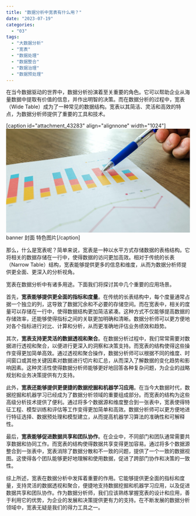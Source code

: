 ```yaml
---
title: "数据分析中宽表有什么用？"
date: "2023-07-19"
categories: 
  - "03"
tags: 
  - "大数据分析"
  - "宽表"
  - "数据处理"
  - "数据整合"
  - "数据治理"
  - "数据预处理"
---
```


在当今数据驱动的世界中，数据分析扮演着至关重要的角色。它可以帮助企业从海量数据中提取有价值的信息，并作出明智的决策。而在数据分析的过程中，宽表（Wide Table）成为了一种常见的数据结构。宽表以其简洁、灵活和高效的特点，为数据分析师提供了重要的工具和技术。

\[caption id="attachment\_43283" align="alignnone" width="1024"\]![pexels-lukas-590020.jpg](images/1656511538-pexels-lukas-590020-jpg-scaled.jpeg) banner 封面 特色图片\[/caption\]

那么，什么是宽表呢？简单来说，宽表是一种以水平方式存储数据的表格结构。它将相关的数据存储在一行中，使得数据的访问更加高效。相对于传统的长表（Narrow Table）结构，宽表能够提供更多的信息和维度，从而为数据分析师提供更全面、更深入的分析视角。

宽表在数据分析中有诸多用途。下面我们将探讨其中几个重要的应用场景。

首先，**宽表能够提供更全面的指标和度量**。在传统的长表结构中，每个度量通常占据一个独立的列，这导致了数据冗余和不必要的存储空间。而在宽表中，相关的度量可以存储在一行中，使得数据结构更加简洁紧凑。这种方式不仅能够提高数据的存储效率，还能够使得指标之间的关联更加明确和清晰。数据分析师可以更方便地对各个指标进行对比、计算和分析，从而更准确地评估业务绩效和趋势。

其次，**宽表支持更灵活的数据透视和聚合**。在数据分析过程中，我们常常需要对数据进行透视和聚合，以便进行更深入的洞察和决策支持。而宽表的结构使得这些操作变得更加简单高效。通过透视和聚合操作，数据分析师可以根据不同的维度、时间窗口或其他关键因素对数据进行切片和汇总，从而深入了解数据的变化趋势和影响因素。这种灵活性使得数据分析师能够更好地回答各种复杂问题，为企业的战略规划和业务决策提供有力支持。

此外，**宽表还能够提供更便捷的数据挖掘和机器学习应用**。在当今大数据时代，数据挖掘和机器学习已经成为了数据分析领域的重要组成部分。而宽表的结构为这些高级分析技术提供了便利。通过将多个数据源和维度整合到一张表中，宽表使得特征工程、模型训练和评估等工作变得更加简单和高效。数据分析师可以更方便地进行特征选择、数据预处理和模型建立，从而提高机器学习算法的准确性和可解释性。

最后，**宽表能够促进数据共享和团队协作**。在企业中，不同部门和团队通常需要共享数据和协同工作。而宽表的结构使得数据共享变得更加容易。通过将多个数据源整合到一张表中，宽表消除了数据分散和不一致的问题，提供了一个一致的数据视图。这使得各个团队能够更好地理解和使用数据，促进了跨部门协作和决策的一致性。

综上所述，宽表在数据分析中发挥着重要的作用。它能够提供更全面的指标和度量，支持灵活的数据透视和聚合，便捷地支持数据挖掘和机器学习应用，以及促进数据共享和团队协作。作为数据分析师，我们应该熟练掌握宽表的设计和应用，善于利用它的优势，为企业的发展和决策提供更有力的支持。在不断发展的数据分析领域中，宽表无疑是我们的得力工具之一。
